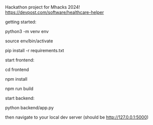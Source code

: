 Hackathon project for Mhacks 2024!
https://devpost.com/software/healthcare-helper

getting started:

python3 -m venv env

source env/bin/activate

pip install -r requirements.txt

start frontend:

cd frontend

npm install

npm run build

start backend:

python backend/app.py

then navigate to your local dev server (should be http://127.0.0.1:5000)
